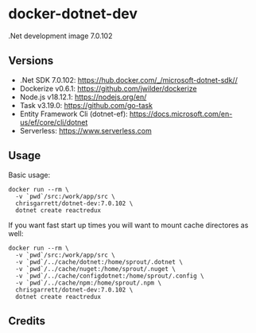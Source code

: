 # docker-dotnet-dev

.Net development image 7.0.102

## Versions
- .Net SDK 7.0.102: https://hub.docker.com/_/microsoft-dotnet-sdk//
- Dockerize v0.6.1: https://github.com/jwilder/dockerize
- Node.js v18.12.1: https://nodejs.org/en/
- Task v3.19.0: https://github.com/go-task
- Entity Framework Cli (dotnet-ef): https://docs.microsoft.com/en-us/ef/core/cli/dotnet
- Serverless: https://www.serverless.com 

## Usage

Basic usage:
```
docker run --rm \
  -v `pwd`/src:/work/app/src \
  chrisgarrett/dotnet-dev:7.0.102 \
  dotnet create reactredux
```

If you want fast start up times you will want to mount cache directores as well:
```
docker run --rm \
  -v `pwd`/src:/work/app/src \
  -v `pwd`/../cache/dotnet:/home/sprout/.dotnet \
  -v `pwd`/../cache/nuget:/home/sprout/.nuget \
  -v `pwd`/../cache/configdotnet:/home/sprout/.config \
  -v `pwd`/../cache/npm:/home/sprout/.npm \
  chrisgarrett/dotnet-dev:7.0.102 \
  dotnet create reactredux
```

## Credits
